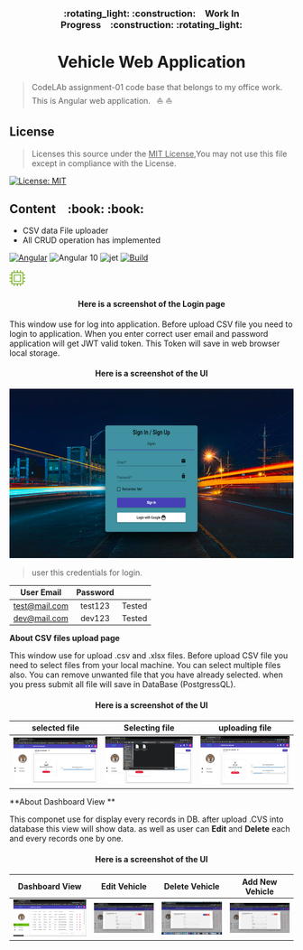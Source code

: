 <h3 align="center">:rotating_light: :construction:&ensp;&ensp;Work In Progress&ensp;&ensp;:construction: :rotating_light:</h3>
<h1 align="center">Vehicle Web Application</h1>

> CodeLAb assignment-01 code base that belongs to my office work. This is Angular web application. &ensp;:boat: :boat:

<h2>License</h2>

> Licenses this source under the <u>MIT License</u>,You may not use this file except in compliance with the License.
<!-- Badges -->
<p align="left">
  <a href="LICENSE.md">
    <img src="https://img.shields.io/badge/License-MIT-blue.svg" alt="License: MIT" height="18">
  </a>
</p>

<h2>Content&ensp;&ensp;:book: :book:</h2>

<ul>
    <li>CSV data File uploader</li>
    <li>All CRUD operation has implemented</li>
</ul>

[![Angular](https://img.shields.io/badge/Angular-11-red)](https://angular.io/)
<img src="https://angular.io/assets/images/logos/angular/angular.svg" alt="Angular 10" height="27">
<img src="https://jwt.io/img/pic_logo.svg" alt="jet" height="27">
[![Build](https://img.shields.io/badge/Build-Passed-green)](https://angular.io/)

<img src="https://raw.githubusercontent.com/acervenky/animated-github-badges/master/assets/devbadge.gif" alt="Passed" height="28">

<h4 align="center">Here is a screenshot of the Login page</h4>

<P> This window use for log into application. Before upload CSV file you need to login to application. When you enter correct user email and password application will get JWT valid token. This Token will save in web browser local storage. </P>

<h4 align="center">Here is a screenshot of the UI</h4>
<!-- image -->
<p align="center">
  <img src="./assest/login.png" alt="App Screenshots" height="300" width="600">
</p>

> user this credentials for login.

| User Email    | Password      | 	 |
| ------------- |:-------------:| -----: |
| test@mail.com | test123	| Tested |
| dev@mail.com 	| dev123	| Tested |

**About CSV files upload page**

<P> This window use for upload .csv and .xlsx files. Before upload CSV file you need to select files from your local machine. You can select multiple files also. You can remove unwanted file that you have already selected. when you press submit all file will save in DataBase (PostgressQL). </P>

<h4 align="center">Here is a screenshot of the UI</h4>

| selected file            |  Selecting file               | uploading file
:-------------------------:|:--------------------------:|:--------------------------:
![](./assest/fil2.png)     |  ![](./assest/fil1.png)    | ![](./assest/fil3.png)


**About Dashboard View **

<p> This componet use for display every records in DB. after upload .CVS into database this view will show data. as well as user can <b>Edit</b> and <b> Delete</b> each and every records one by one.  </p>

<h4 align="center">Here is a screenshot of the UI</h4>

| Dashboard View            |  Edit Vehicle             |  Delete Vehicle         |    Add New Vehicle           |
:-------------------------:|:--------------------------:|:--------------------------:|:-------------------------:|
![](./assest/crud1.png)     |  ![](./assest/edit1.png)  | ![](./assest/delete1.png) |![](./assest/edit1.png)   |
